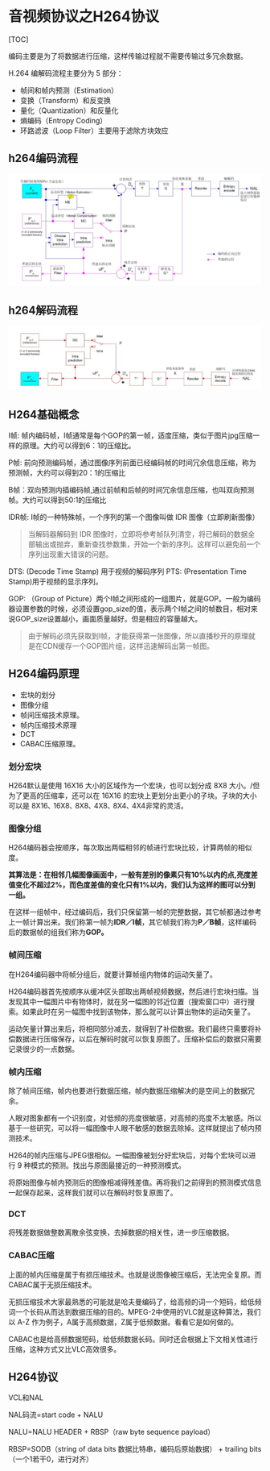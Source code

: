 # 音视频协议之H264协议

[TOC]

编码主要是为了将数据进行压缩，这样传输过程就不需要传输过多冗余数据。

H.264 编解码流程主要分为 5 部分：

- 帧间和帧内预测（Estimation）
- 变换（Transform）和反变换
- 量化（Quantization）和反量化
- 熵编码（Entropy Coding）
- 环路滤波（Loop Filter）主要用于滤除方块效应

## h264编码流程

![](./res/h264_encode.jpg)

## h264解码流程

![](./res/h264_decode.jpg)

## H264基础概念

I帧: 帧内编码帧，I帧通常是每个GOP的第一帧，适度压缩，类似于图片jpg压缩一样的原理。大约可以得到6：1的压缩比。

P帧: 前向预测编码帧，通过图像序列前面已经编码帧的时间冗余信息压缩，称为预测帧，大约可以得到20：1的压缩比

B帧：双向预测内插编码帧,通过前帧和后帧的时间冗余信息压缩，也叫双向预测帧。大约可以得到50:1的压缩比

IDR帧: I帧的一种特殊帧，一个序列的第一个图像叫做 IDR 图像（立即刷新图像）

> 当解码器解码到 IDR 图像时，立即将参考帧队列清空，将已解码的数据全部输出或抛弃，重新查找参数集，开始一个新的序列。这样可以避免前一个序列出现重大错误的问题。

DTS: (Decode Time Stamp) 用于视频的解码序列
PTS: (Presentation Time Stamp)用于视频的显示序列。

GOP: （Group of Picture）两个I帧之间形成的一组图片，就是GOP。一般为编码器设置参数的时候，必须设置gop_size的值，表示两个I帧之间的帧数目，相对来说GOP_size设置越小，画面质量越好。但是相应的容量越大。

> 由于解码必须先获取到I帧，才能获得第一张图像，所以直播秒开的原理就是在CDN缓存一个GOP图片组，这样迅速解码出第一帧图。

## H264编码原理

- 宏块的划分
- 图像分组
- 帧间压缩技术原理。
- 帧内压缩技术原理
- DCT
- CABAC压缩原理。

### 划分宏块

H264默认是使用 16X16 大小的区域作为一个宏块，也可以划分成 8X8 大小。/但为了更高的压缩率，还可以在 16X16 的宏块上更划分出更小的子块。子块的大小可以是 8X16､ 16X8､ 8X8､ 4X8､ 8X4､ 4X4非常的灵活。

### 图像分组

H264编码器会按顺序，每次取出两幅相邻的帧进行宏块比较，计算两帧的相似度。

**其算法是：在相邻几幅图像画面中，一般有差别的像素只有10%以内的点,亮度差值变化不超过2%，而色度差值的变化只有1%以内，我们认为这样的图可以分到一组。**

在这样一组帧中，经过编码后，我们只保留第一帧的完整数据，其它帧都通过参考上一帧计算出来。我们称第一帧为**IDR／I帧**，其它帧我们称为**P／B帧**，这样编码后的数据帧的组我们称为**GOP。**

### 帧间压缩

在H264编码器中将帧分组后，就要计算帧组内物体的运动矢量了。

H264编码器首先按顺序从缓冲区头部取出两帧视频数据，然后进行宏块扫描。当发现其中一幅图片中有物体时，就在另一幅图的邻近位置（搜索窗口中）进行搜索。如果此时在另一幅图中找到该物体，那么就可以计算出物体的运动矢量了。

运动矢量计算出来后，将相同部分减去，就得到了补偿数据。我们最终只需要将补偿数据进行压缩保存，以后在解码时就可以恢复原图了。压缩补偿后的数据只需要记录很少的一点数据。

### 帧内压缩

除了帧间压缩，帧内也要进行数据压缩，帧内数据压缩解决的是空间上的数据冗余。

人眼对图象都有一个识别度，对低频的亮度很敏感，对高频的亮度不太敏感。所以基于一些研究，可以将一幅图像中人眼不敏感的数据去除掉。这样就提出了帧内预测技术。

H264的帧内压缩与JPEG很相似。一幅图像被划分好宏块后，对每个宏块可以进行 9 种模式的预测。找出与原图最接近的一种预测模式。

将原始图像与帧内预测后的图像相减得残差值。再将我们之前得到的预测模式信息一起保存起来，这样我们就可以在解码时恢复原图了。

### DCT

将残差数据做整数离散余弦变换，去掉数据的相关性，进一步压缩数据。

### CABAC压缩

上面的帧内压缩是属于有损压缩技术。也就是说图像被压缩后，无法完全复原。而CABAC属于无损压缩技术。

无损压缩技术大家最熟悉的可能就是哈夫曼编码了，给高频的词一个短码，给低频词一个长码从而达到数据压缩的目的。MPEG-2中使用的VLC就是这种算法，我们以 A-Z 作为例子，A属于高频数据，Z属于低频数据。看看它是如何做的。

CABAC也是给高频数据短码，给低频数据长码。同时还会根据上下文相关性进行压缩，这种方式又比VLC高效很多。

## H264协议

VCL和NAL

NAL码流=start code + NALU

NALU=NALU HEADER + RBSP（raw byte sequence payload）

RBSP=SODB（string of data bits 数据比特串，编码后原始数据） + trailing bits（一个1若干0，进行对齐）